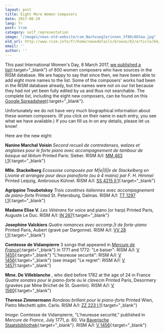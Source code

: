 ```yaml
---
layout: post
title: Eight More Women Composers
date: 2017-06-29
lang: fr
post: true
category: self_representation
image: "/images/news-old-website/csm_Nachzueglerinnen_3f80c883aa.jpg"
old_url: http://www.rism.info/fr/home/newsdetails/browse/62/article/64/eight-more-women-composers.html
email: ''
author: ''
---
```


This past International Women's Day, 8 March 2017, [we published a list](/events/2017/03/08/international-womens-day-women-composers-in.html){:target="_blank"} of 800 women composers who have sources in the RISM database. We are happy to say that since then, we have been able to add eight more names to the list. Some of the composers' works had been in the RISM database already, but the names were not on our list because they had not yet been fully edited by us and thus not searchable. The complete list, including the eight new composers, can be found on this [Google Spreadsheet](https://docs.google.com/spreadsheets/d/1CsgG08vTu8wL8_K7EDNMlJ7QG904qEwy4vpkvrPBp6g/edit?usp=sharing){:target="_blank"}.

Unfortunately we do not have very much biographical information about these women composers. (If you click on their name in each entry, you see what we have available.) If you can fill us in on any details, please let us know!

Here are the new eight:

**Nanine Marchal Voisin**
_Second recueil de contredanses, walzes et anglaises pour le forte piano avec accompagnement de tambour de basque ad libitum_
Printed Paris: Sieber. RISM A/I: [MM 463 I,1](https://opac.rism.info/search?id=00000991000146){:target="_blank"}

**Mlle. Stackelberg**
_Ecossoise composée par M|e|l|l|e de Stackelberg en Livonie et arrangée pour deux pianoforte (ou à 4 mains) par F. H. Himmel_
Printed Leipzig, Ambrosius Kühnel. RISM A/I: [SS 4215 II,1](https://opac.rism.info/search?id=00000991002772){:target="_blank"}

**Agrippine Troubetskoy**
_Trois cavatines italiennes avec accompagnement de piano-forte_
Printed St. Petersburg, Dalmas. RISM A/I: [TT 1297 I,1](https://opac.rism.info/search?id=00000991004436){:target="_blank"}

**Madame Elise V.**
_Les Vétérans_ for voice and piano (or harp)
Printed Paris, Auguste Le Duc. RISM A/I: [IN 267](https://opac.rism.info/search?id=00000990073128){:target="_blank"}

**Josephine Valckiers**
_Quatre romances avec accomp.|t de forte-piano_
Printed Paris, Aubert (gravé par Dargonne). RISM A/I: [VV 28 I,1](https://opac.rism.info/search?id=00000991004815){:target="_blank"}

**Comtesse de Vidampierre**
3 songs that appeared in [_Mercure de France_](http://gazetier-universel.gazettes18e.fr/periodique/mercure-de-france-1-1724-1778){:target="_blank"} in 1771 and 1772:
"Le baiser": RISM A/I: [V 1455](https://opac.rism.info/search?id=00000990066465){:target="_blank"}
"L'heureuse securité": RISM A/I: [V 1456](https://opac.rism.info/search?id=00000990066466){:target="_blank"} (see image)
"Le regret": RISM A/I: [V 1457](https://opac.rism.info/search?id=00000990066467){:target="_blank"}

**Mme. De Villeblanche** , who died before 1782 at the age of 24 in France
_Quatre sonates pour le piano-forte ou le clavecin_
Printed Paris, Desormery (gravées par Mme Brichet de St. Quentin). RISM A/I: [V 1560](https://opac.rism.info/search?id=00000990066570){:target="_blank"}

**Therese Zimmermann**
_Rondeau brillant pour le piano-forte_
Printed Wien, Pietro Mechetti qdm. Carlo. RISM A/I: [ZZ 223 I,1](https://opac.rism.info/search?id=00000991007438){:target="_blank"}


_Image_: Comtesse de Vidampierre, "L'heureuse securité," published in _Mercure de France_, July 1771, p. 80. Via [Bayerische Staatsbibliothek](http://www.mdz-nbn-resolving.de/urn/resolver.pl?urn=urn:nbn:de:bvb:12-bsb10407393-8){:target="_blank"}. RISM A/I: [V 1456](https://opac.rism.info/search?id=00000990066466){:target="_blank"}


